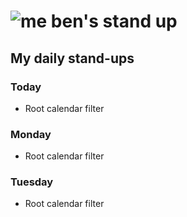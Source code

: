 # ![me](https://avatars2.githubusercontent.com/u/5232044?s=50&v=4) ben's stand up

## My daily stand-ups

### Today

   - Root calendar filter

### Monday

   - Root calendar filter
   
### Tuesday

   - Root calendar filter
